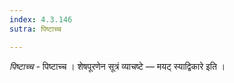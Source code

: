 ```yaml
---
index: 4.3.146
sutra: पिष्टाच्च

---
```

_पिष्टाच्च_ - पिष्टाच्च । शेषपूरणेन सूत्रं व्याचष्टे — मयट् स्याद्विकारे इति । 